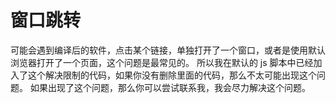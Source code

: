 # 窗口跳转

可能会遇到编译后的软件，点击某个链接，单独打开了一个窗口，或者是使用默认浏览器打开了一个页面，这个问题是最常见的。
所以我在默认的 js 脚本中已经加入了这个解决限制的代码，如果你没有删除里面的代码，那么不太可能出现这个问题。
如果出现了这个问题，那么你可以尝试联系我，我会尽力解决这个问题。
